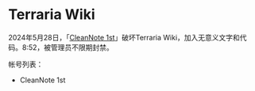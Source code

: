 # Terraria Wiki

2024年5月28日，「[CleanNote 1st](https://terraria.wiki.gg/zh/wiki/Special:%E6%97%A5%E5%BF%97/CleanNote_1st)」破坏Terraria Wiki，加入无意义文字和代码。8:52，被管理员不限期封禁。

帐号列表：
- CleanNote 1st
